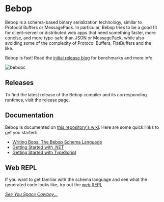 # Bebop

Bebop is a schema-based binary serialization technology, similar to Protocol Buffers or MessagePack. In particular, Bebop tries to be a good fit for client–server or distributed web apps that need something faster, more concise, and more type-safe than JSON or MessagePack, while also avoiding some of the complexity of Protocol Buffers, FlatBuffers and the like.

Bebop is fast! Read the [initial release blog](https://rainway.com/blog/2020/12/09/bebop-an-efficient-schema-based-binary-serialization-format/) for benchmarks and more info.

![bebopc](https://github.com/RainwayApp/bebop/workflows/bebopc/badge.svg)

## Releases 
To find the latest release of the Bebop compiler and its corresponding runtimes, visit the [release page](https://github.com/RainwayApp/bebop/releases).

## Documentation
Bebop is documented on [this repository's wiki](https://github.com/RainwayApp/bebop/wiki). Here are some quick links to get you started:

- [Writing Bops: The Bebop Schema Language](https://github.com/RainwayApp/bebop/wiki/Writing-Bops:-The-Bebop-Schema-Language)
- [Getting Started with .NET](https://github.com/RainwayApp/bebop/wiki/Getting-Started-with-.NET)
- [Getting Started with TypeScript](https://github.com/RainwayApp/bebop/wiki/Getting-Started-with-TypeScript)

## Web REPL
If you want to get familiar with the schema language and see what the generated code looks like, try out the [web REPL](https://bebop.sh/repl/).

[_See You Space Cowboy_...](https://www.youtube.com/watch?v=u1UZHXB_r6g)